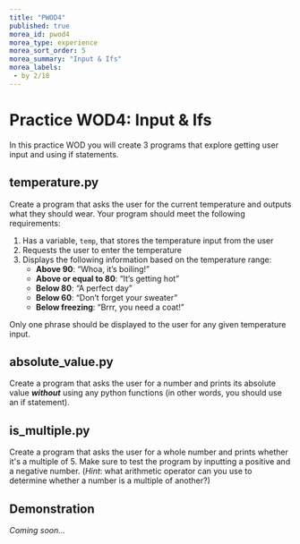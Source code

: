 ```yaml
---
title: "PWOD4"
published: true
morea_id: pwod4
morea_type: experience
morea_sort_order: 5
morea_summary: "Input & Ifs"
morea_labels:
 - by 2/18
---
```

# Practice WOD4: Input & Ifs

In this practice WOD you will create 3 programs that explore getting user input and using if statements.

## temperature.py

Create a program that asks the user for the current temperature and outputs what they should wear. Your program should meet the following requirements:

1. Has a variable, `temp`, that stores the temperature input from the user
2. Requests the user to enter the temperature
3. Displays the following information based on the temperature range:
    * **Above 90**: “Whoa, it’s boiling!”
    * **Above or equal to 80**: “It’s getting hot”
    * **Below 80**: “A perfect day”
    * **Below 60**: “Don’t forget your sweater”
    * **Below freezing**: “Brrr, you need a coat!”

Only one phrase should be displayed to the user for any given temperature input.

## absolute_value.py

Create a program that asks the user for a number and prints its absolute value ***without*** using any python functions (in other words, you should use an if statement). 

## is_multiple.py

Create a program that asks the user for a whole number and prints whether it's a multiple of 5. Make sure to test the program by inputting a positive and a negative number. (*Hint*: what arithmetic operator can you use to determine whether a number is a multiple of another?)

<!--{% include wod-times.html Rx="<5 min" Av="5-10 min" Sd="10-15 min" DNF="15+ min" %}
-->

## Demonstration

*Coming soon...*

<!--Once you've finished doing the WOD a single time, you can watch me do it:

{% include youtube.html id="bMbr3Xpbgzk" %}

{% include wod-warning.html %}
-->